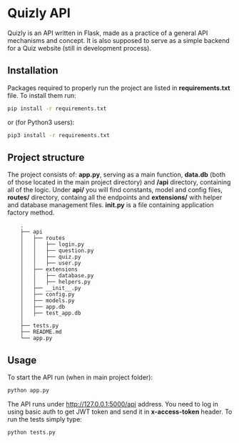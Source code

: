 
# Quizly API

Quizly is an API written in Flask, made as a practice of a general API mechanisms and concept.  It is also supposed to serve as a simple backend for a Quiz website (still in development process).

## Installation

Packages required to properly run the project are listed in **requirements.txt** file. To install them run:

```bash
pip install -r requirements.txt
```
or (for Python3 users):
```bash
pip3 install -r requirements.txt
```

## Project structure
The project consists of: **app.py**, serving as a main function, **data.db** (both of those located in the main project directory) and **/api** directory, containing all of the logic. Under **api/** you will find  constants, model and config files, **routes/** directory, containg all the endpoints and **extensions/** with helper and database management files. **__init__.py** is a file containing application factory method.
```
    .
    ├── api 
    │   ├── routes
    │   │   ├── login.py
    │   │   ├── question.py
	│	│   ├── quiz.py
	│	│   ├── user.py
	│	├── extensions
    │   │   ├── database.py
    │   │   ├── helpers.py
    │   ├── __init__.py
    │   ├── config.py
    │   ├── models.py
    │   ├── app.db
    │   ├── test_app.db
    │
    ├── tests.py
    ├── README.md
    └── app.py  

```

## Usage
To start the API run (when in main project folder):
```python
python app.py
```
The API runs under http://127.0.0.1:5000/api address. You need to log in using basic auth to get JWT token and send it in **x-access-token** header. To run the tests simply type:
```python
python tests.py
```
